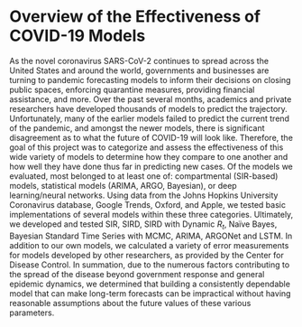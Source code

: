 # Overview of the Effectiveness of COVID-19 Models

As the novel coronavirus SARS-CoV-2 continues to spread across the United States and around the world, governments and businesses are turning to pandemic forecasting models to inform their decisions on closing public spaces, enforcing quarantine measures, providing financial assistance, and more. Over the past several months, academics and private researchers have developed thousands of models to predict the trajectory. Unfortunately, many of the earlier models failed to predict the current trend of the pandemic, and amongst the newer models, there is significant disagreement as to what the future of COVID-19 will look like. Therefore, the goal of this project was to categorize and assess the effectiveness of this wide variety of models to determine how they compare to one another and how well they have done thus far in predicting new cases. Of the models we evaluated, most belonged to at least one of: compartmental (SIR-based) models, statistical models (ARIMA, ARGO, Bayesian), or deep learning/neural networks. Using data from the Johns Hopkins University Coronavirus database, Google Trends, Oxford, and Apple, we tested basic implementations of several models within these three categories. Ultimately, we developed and tested SIR, SIRD, SIRD with Dynamic $R_t$, Naïve Bayes, Bayesian Standard Time Series with MCMC, ARIMA, ARGONet and LSTM. In addition to our own models, we calculated a variety of error measurements for models developed by other researchers, as provided by the Center for Disease Control. In summation, due to the numerous factors contributing to the spread of the disease beyond government response and general epidemic dynamics, we determined that building a consistently dependable model that can make long-term forecasts can be impractical without having reasonable assumptions about the future values of these various parameters.
